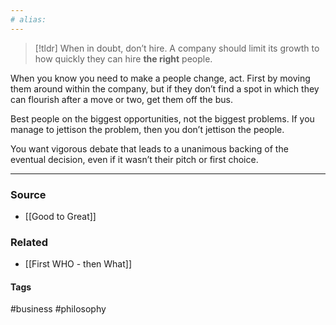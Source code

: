 ```yaml
---
# alias:
---
```


> [!tldr] When in doubt, don’t hire. A company should limit its growth to how quickly they can hire **the right** people.

When you know you need to make a people change, act. First by moving them around within the company, but if they don’t find a spot in which they can flourish after a move or two, get them off the bus.

Best people on the biggest opportunities, not the biggest problems. If you manage to jettison the problem, then you don’t jettison the people.

You want vigorous debate that leads to a unanimous backing of the eventual decision, even if it wasn’t their pitch or first choice.

---
### Source
- [[Good to Great]]

### Related
- [[First WHO - then What]]

#### Tags
#business #philosophy 